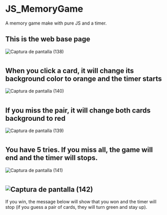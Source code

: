 # JS_MemoryGame
A memory game make with pure JS and a timer.

## This is the web base page
![Captura de pantalla (138)](https://user-images.githubusercontent.com/98234152/201205515-dfb8f860-a5be-433a-a612-408fd33837fc.png)

#

## When you click a card, it will change its background color to orange and the timer starts
![Captura de pantalla (140)](https://user-images.githubusercontent.com/98234152/201205732-a760fc84-cc36-4be7-86a3-ae3e410dfb17.png)

#

## If you miss the pair, it will change both cards background to red
![Captura de pantalla (139)](https://user-images.githubusercontent.com/98234152/201205844-fa32b9b2-278c-4637-bf74-56265fb569eb.png)

#

## You have 5 tries. If you miss all, the game will end and the timer will stops.
![Captura de pantalla (141)](https://user-images.githubusercontent.com/98234152/201206008-5a30fdb2-083b-48fc-9937-ee5a35804a05.png)

#

## ![Captura de pantalla (142)](https://user-images.githubusercontent.com/98234152/201206192-4041cd96-8fd4-4d7c-8397-d798c3786c3b.png)
If you win, the message below will show that you won and the timer will stop (if you guess a pair of cards, they will turn green and stay up).
